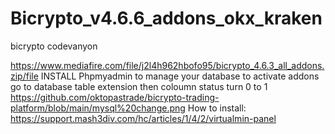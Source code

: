 # Bicrypto_v4.6.6_addons_okx_kraken
bicrypto codevanyon

https://www.mediafire.com/file/j2l4h962hbofo95/bicrypto_4.6.3_all_addons.zip/file
INSTALL Phpmyadmin to manage your database
to activate addons go to database table extension then coloumn status turn 0 to 1 
https://github.com/oktopastrade/bicrypto-trading-platform/blob/main/mysql%20change.png
How to install:
https://support.mash3div.com/hc/articles/1/4/2/virtualmin-panel
